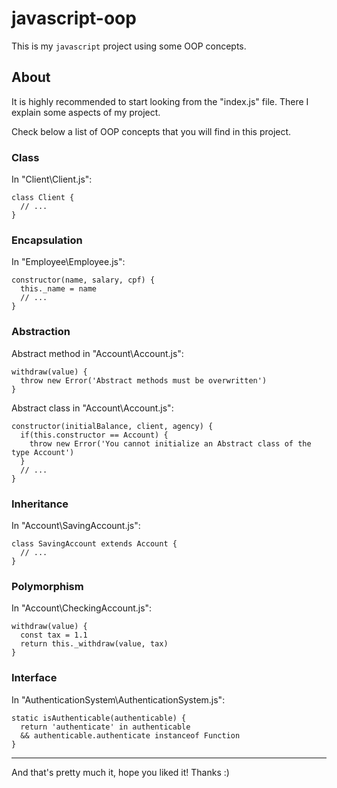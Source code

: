 # javascript-oop
This is my `javascript` project using some OOP concepts.

## About
It is highly recommended to start looking from the "index.js" file. There I explain some aspects of my project.

Check below a list of OOP concepts that you will find in this project.

### Class
In "Client\Client.js":
```
class Client {
  // ...
}
```

### Encapsulation
In "Employee\Employee.js":
```
constructor(name, salary, cpf) {
  this._name = name
  // ...
}
```

### Abstraction
Abstract method in "Account\Account.js":
```
withdraw(value) {
  throw new Error('Abstract methods must be overwritten')
}
```
Abstract class in "Account\Account.js":
```
constructor(initialBalance, client, agency) {
  if(this.constructor == Account) {
    throw new Error('You cannot initialize an Abstract class of the type Account')
  }
  // ...
}
```

### Inheritance
In "Account\SavingAccount.js":
```
class SavingAccount extends Account {
  // ...
}
```

### Polymorphism
In "Account\CheckingAccount.js":
```
withdraw(value) {
  const tax = 1.1
  return this._withdraw(value, tax)
}
```

### Interface
In "AuthenticationSystem\AuthenticationSystem.js":
```
static isAuthenticable(authenticable) {
  return 'authenticate' in authenticable
  && authenticable.authenticate instanceof Function
}
```

------

And that's pretty much it, hope you liked it! Thanks :)
